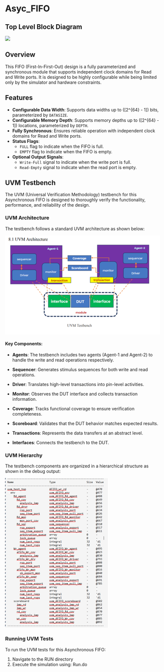 # Asyc_FIFO
## Top Level Block Diagram
<img src="https://github.com/user-attachments/assets/676c429c-f9b6-41c8-93a9-ad315fd33a3b" width="900" />


## Overview
This FIFO (First-In-First-Out) design is a fully parameterized and synchronous module that supports independent clock domains for Read and Write ports. It is designed to be highly configurable while being limited only by the simulator and hardware constraints.

## Features
- **Configurable Data Width**: Supports data widths up to \([2^{64} - 1]\) bits, parameterized by `DATASIZE`.
- **Configurable Memory Depth**: Supports memory depths up to \([2^{64} - 1]\) locations, parameterized by `DEPTH`.
- **Fully Synchronous**: Ensures reliable operation with independent clock domains for Read and Write ports.
- **Status Flags**:
  - `FULL` flag to indicate when the FIFO is full.
  - `EMPTY` flag to indicate when the FIFO is empty.
- **Optional Output Signals**:
  - `Write-Full` signal to indicate when the write port is full.
  - `Read-Empty` signal to indicate when the read port is empty.

## UVM Testbench

The UVM (Universal Verification Methodology) testbench for this Asynchronous FIFO is designed to thoroughly verify the functionality, performance, and reliability of the design.

### UVM Architecture

The testbench follows a standard UVM architecture as shown below:

![UVM TB Architecture](DOCS/TB_Architecture.png)

#### Key Components:

- **Agents**: The testbench includes two agents (Agent-1 and Agent-2) to handle the write and read operations respectively.
  
- **Sequencer**: Generates stimulus sequences for both write and read operations.
  
- **Driver**: Translates high-level transactions into pin-level activities.
  
- **Monitor**: Observes the DUT interface and collects transaction information.
  
- **Coverage**: Tracks functional coverage to ensure verification completeness.
  
- **Scoreboard**: Validates that the DUT behavior matches expected results.

- **Transactions**: Represents the data transfers at an abstract level.

- **Interfaces**: Connects the testbench to the DUT.

### UVM Hierarchy

The testbench components are organized in a hierarchical structure as shown in the debug output:

![UVM Topology](DOCS/TB_Topology.png)

### Running UVM Tests

To run the UVM tests for this Asynchronous FIFO:

1. Navigate to the RUN directory
2. Execute the simulation using: Run.do